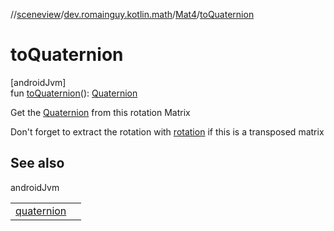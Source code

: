 //[sceneview](../../../index.md)/[dev.romainguy.kotlin.math](../index.md)/[Mat4](index.md)/[toQuaternion](to-quaternion.md)

# toQuaternion

[androidJvm]\
fun [toQuaternion](to-quaternion.md)(): [Quaternion](../-quaternion/index.md)

Get the [Quaternion](../-quaternion/index.md) from this rotation Matrix

Don't forget to extract the rotation with [rotation](../rotation.md) if this is a transposed matrix

## See also

androidJvm

| | |
|---|---|
| [quaternion](../quaternion.md) |  |
